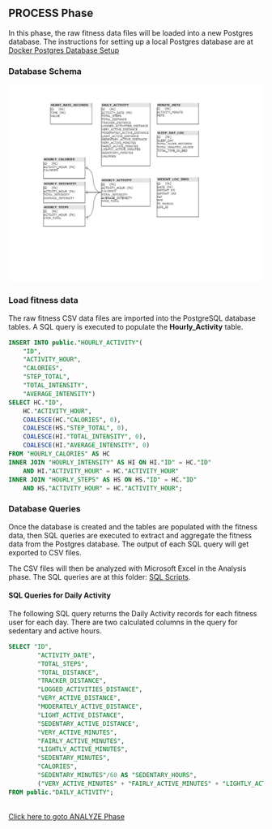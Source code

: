 ## PROCESS Phase

In this phase, the raw fitness data files will be loaded into a new Postgres database.  The instructions for setting up a local Postgres database are at <a href="Docker%20PostgreSQL%20Database%20Setup.md" target="_blank">Docker Postgres Database Setup</a>


### Database Schema

![](resources/Fitness%20Tracker%20Database.drawio.png)

### Load fitness data

The raw fitness CSV data files are imported into the PostgreSQL database tables.  A SQL query is executed to populate the **Hourly_Activity** table.

```sql
INSERT INTO public."HOURLY_ACTIVITY"(
	"ID", 
	"ACTIVITY_HOUR", 
	"CALORIES", 
	"STEP_TOTAL", 
	"TOTAL_INTENSITY", 
	"AVERAGE_INTENSITY")
SELECT HC."ID", 
	HC."ACTIVITY_HOUR", 
	COALESCE(HC."CALORIES", 0),
	COALESCE(HS."STEP_TOTAL", 0), 
	COALESCE(HI."TOTAL_INTENSITY", 0), 
	COALESCE(HI."AVERAGE_INTENSITY", 0)
FROM "HOURLY_CALORIES" AS HC
INNER JOIN "HOURLY_INTENSITY" AS HI ON HI."ID" = HC."ID"
	AND HI."ACTIVITY_HOUR" = HC."ACTIVITY_HOUR"
INNER JOIN "HOURLY_STEPS" AS HS ON HS."ID" = HC."ID"
	AND HS."ACTIVITY_HOUR" = HC."ACTIVITY_HOUR";
```


### Database Queries

Once the database is created and the tables are populated with the fitness data, then SQL queries are executed to extract and aggregate the fitness data from the Postgres database. The output of each SQL query will get exported to CSV files. 

The CSV files will then be analyzed with Microsoft Excel in the Analysis phase. The SQL queries are at this folder: <a href="https://github.com/mwalbers1/Google-Data-Analytics-capstone/tree/main/Sql%20Scripts" target="_blank">SQL Scripts</a>.


#### SQL Queries for Daily Activity

The following SQL query returns the Daily Activity records for each fitness user for each day.  There are two calculated columns in the query for sedentary and active hours.

```sql
SELECT "ID", 
		"ACTIVITY_DATE", 
		"TOTAL_STEPS", 
		"TOTAL_DISTANCE", 
		"TRACKER_DISTANCE", 
		"LOGGED_ACTIVITIES_DISTANCE", 
		"VERY_ACTIVE_DISTANCE", 
		"MODERATELY_ACTIVE_DISTANCE", 
		"LIGHT_ACTIVE_DISTANCE", 
		"SEDENTARY_ACTIVE_DISTANCE", 
		"VERY_ACTIVE_MINUTES", 
		"FAIRLY_ACTIVE_MINUTES", 
		"LIGHTLY_ACTIVE_MINUTES", 
		"SEDENTARY_MINUTES", 
		"CALORIES",
		"SEDENTARY_MINUTES"/60 AS "SEDENTARY_HOURS",
		("VERY_ACTIVE_MINUTES" + "FAIRLY_ACTIVE_MINUTES" + "LIGHTLY_ACTIVE_MINUTES") / 60 AS "ACTIVE_HOURS"
FROM public."DAILY_ACTIVITY";
```
<br/>
<a href="https://github.com/mwalbers1/Google-Data-Analytics-capstone/blob/main/ANALYZE.md" target="_blank">Click here to goto ANALYZE Phase</a>



